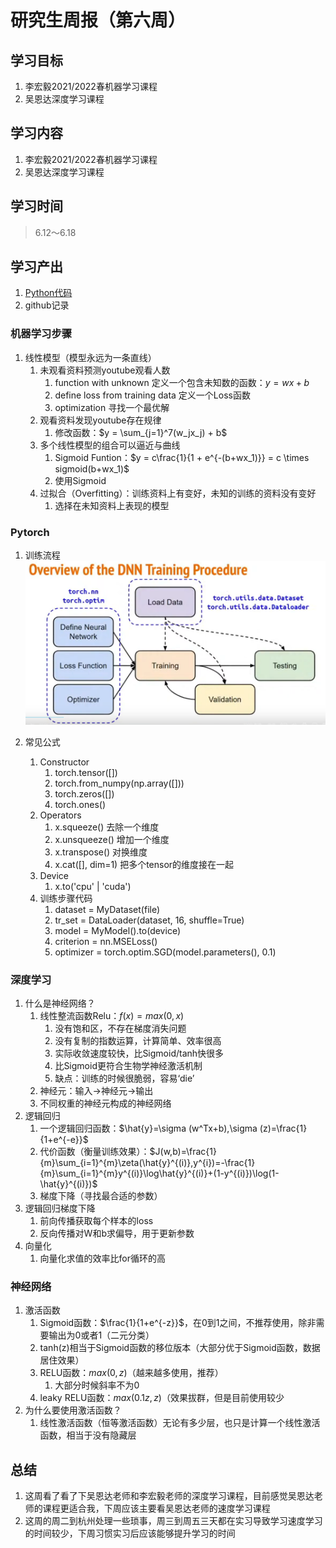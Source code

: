# 研究生周报（第六周）

## 学习目标

1. 李宏毅2021/2022春机器学习课程
2. 吴恩达深度学习课程

## 学习内容

1. 李宏毅2021/2022春机器学习课程
2. 吴恩达深度学习课程

## 学习时间

> 6.12～6.18

## 学习产出

1. [Python代码](./code/)
2. github记录

### 机器学习步骤

1. 线性模型（模型永远为一条直线）
   1. 未观看资料预测youtube观看人数
      1. function with unknown 定义一个包含未知数的函数：$y = wx + b$
      2. define loss from training data 定义一个Loss函数
      3. optimization 寻找一个最优解
   2. 观看资料发现youtube存在规律
      1. 修改函数：$y = \sum_{j=1}^7(w_jx_j) + b$
   3. 多个线性模型的组合可以逼近与曲线
      1. Sigmoid Funtion：$y = c\frac{1}{1 + e^{-(b+wx_1)}} = c \times sigmoid(b+wx_1)$
      2. 使用Sigmoid
   4. 过拟合（Overfitting）：训练资料上有变好，未知的训练的资料没有变好
      1. 选择在未知资料上表现的模型

### Pytorch

1. 训练流程
   ![avator](resource/1.png)

2. 常见公式
   1. Constructor
      1. torch.tensor([])
      2. torch.from_numpy(np.array([]))
      3. torch.zeros([])
      4. torch.ones()
   2. Operators
      1. x.squeeze() 去除一个维度
      2. x.unsqueeze() 增加一个维度
      3. x.transpose() 对换维度
      4. x.cat([], dim=1) 把多个tensor的维度接在一起
   3. Device
      1. x.to('cpu' | 'cuda')
   4. 训练步骤代码
      1. dataset = MyDataset(file)
      2. tr_set = DataLoader(dataset, 16, shuffle=True)
      3. model = MyModel().to(device)
      4. criterion = nn.MSELoss()
      5. optimizer = torch.optim.SGD(model.parameters(), 0.1)

### 深度学习

1. 什么是神经网络？
   1. 线性整流函数Relu：$f(x)=max(0,x)$
      1. 没有饱和区，不存在梯度消失问题
      2. 没有复制的指数运算，计算简单、效率很高
      3. 实际收敛速度较快，比Sigmoid/tanh快很多
      4. 比Sigmoid更符合生物学神经激活机制
      5. 缺点：训练的时候很脆弱，容易‘die’
   2. 神经元：输入->神经元->输出
   3. 不同权重的神经元构成的神经网络
2. 逻辑回归
   1. 一个逻辑回归函数：$\hat{y}=\sigma (w^Tx+b),\sigma (z)=\frac{1}{1+e^{-e}}$
   2. 代价函数（衡量训练效果）：$J(w,b)=\frac{1}{m}\sum_{i=1}^{m}\zeta(\hat{y}^{(i)},y^{i})=-\frac{1}{m}\sum_{i=1}^{m}y^{(i)}\log\hat{y}^{(i)}+(1-y^{(i)})\log(1-\hat{y}^{(i)})$
   3. 梯度下降（寻找最合适的参数）
3. 逻辑回归梯度下降
   1. 前向传播获取每个样本的loss
   2. 反向传播对W和b求偏导，用于更新参数
4. 向量化
   1. 向量化求值的效率比for循环的高

### 神经网络

1. 激活函数
   1. Sigmoid函数：$\frac{1}{1+e^{-z}}$，在0到1之间，不推荐使用，除非需要输出为0或者1（二元分类）
   2. tanh(z)相当于Sigmoid函数的移位版本（大部分优于Sigmoid函数，数据居住效果）
   3. RELU函数：$max(0, z)$（越来越多使用，推荐）
      1. 大部分时候斜率不为0
   4. leaky RELU函数：$max(0.1z, z)$（效果拔群，但是目前使用较少
2. 为什么要使用激活函数？
   1. 线性激活函数（恒等激活函数）无论有多少层，也只是计算一个线性激活函数，相当于没有隐藏层

## 总结

1. 这周看了看了下吴恩达老师和李宏毅老师的深度学习课程，目前感觉吴恩达老师的课程更适合我，下周应该主要看吴恩达老师的速度学习课程
2. 这周的周二到杭州处理一些琐事，周三到周五三天都在实习导致学习速度学习的时间较少，下周习惯实习后应该能够提升学习的时间
